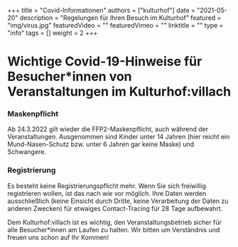 +++
title = "Covid-Informationen"
authors = ["kulturhof"]
date = "2021-05-20"
description = "Regelungen für Ihren Besuch im Kulturhof"
featured = "img/virus.jpg"
featuredVideo = ""
featuredVimeo = ""
linktitle = ""
type = "info"
tags = []
weight = 2
+++

# Wichtige Covid-19-Hinweise für Besucher\*innen von Veranstaltungen im Kulturhof:villach

### Maskenpflicht
Ab 24.3.2022 gilt wieder die FFP2-Maskenpflicht, auch während der Veranstaltungen. Ausgenommen sind Kinder unter 14 Jahren (hier reicht ein Mund-Nasen-Schutz bzw. unter 6 Jahren gar keine Maske) und Schwangere.

### Registrierung
Es besteht keine Registrierungspflicht mehr. Wenn Sie sich freiwillig registrieren wollen, ist das nach wie vor möglich. Ihre Daten werden ausschließlich (keine Einsicht durch Dritte, keine Verarbeitung der Daten zu anderen Zwecken) für etwaiges Contact-Tracing für 28 Tage aufbewahrt. 


Dem Kulturhof:villach ist es wichtig, den Veranstaltungsbetrieb sicher für alle Besucher\*innen am Laufen zu halten. Wir bitten um Verständnis und freuen uns schon auf Ihr Kommen!


